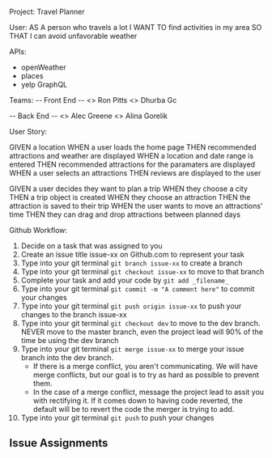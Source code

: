 

Project: Travel Planner 

User: 
AS A person who travels a lot
I WANT TO find activities in my area
SO THAT I can avoid unfavorable weather

APIs:
- openWeather
- places
- yelp GraphQL

Teams:
-- Front End --
<> Ron Pitts
<> Dhurba Gc

-- Back End --
<> Alec Greene
<> Alina Gorelik

User Story: 

<mvp>
GIVEN a location
WHEN a user loads the home page
THEN recommended attractions and weather are displayed
WHEN a location and date range is entered
THEN recommended attractions for the paramaters are displayed
WHEN a user selects an attractions
THEN reviews are displayed to the user
</mvp>

GIVEN a user decides they want to plan a trip
WHEN they choose a city
THEN a trip object is created
WHEN they choose an attraction
THEN the attraction is saved to their trip 
WHEN the user wants to move an attractions' time
THEN they can drag and drop attractions between planned days


Github Workflow:
1. Decide on a task that was assigned to you
2. Create an issue title issue-xx on Github.com to represent your task
3. Type into your git terminal ``` git branch issue-xx ``` to create a branch
4. Type into your git terminal ``` git checkout issue-xx ``` to move to that branch
5. Complete your task and add your code by ``` git add _filename_ ``` 
6. Type into your git terminal ``` git commit -m "A comment here" ``` to commit your changes
7. Type into your git terminal ``` git push origin issue-xx ``` to push your changes to the branch issue-xx
8. Type into your git terminal ``` git checkout dev ``` to move to the dev branch. NEVER move to the master branch, even the project lead will 90% of the time be using the dev branch
9. Type into your git terminal ``` git merge issue-xx ``` to merge your issue branch into the dev branch. 
    - If there is a merge conflict, you aren't communicating. We will have merge conflicts, but our goal is to try as hard as possible to prevent them.
    - In the case of a merge conflict, message the project lead to assit you with rectifying it. If it comes down to having code reverted, the default will be to revert the code the merger is trying to add.
10. Type into your git terminal ``` git push ``` to push your changes 


## Issue Assignments
